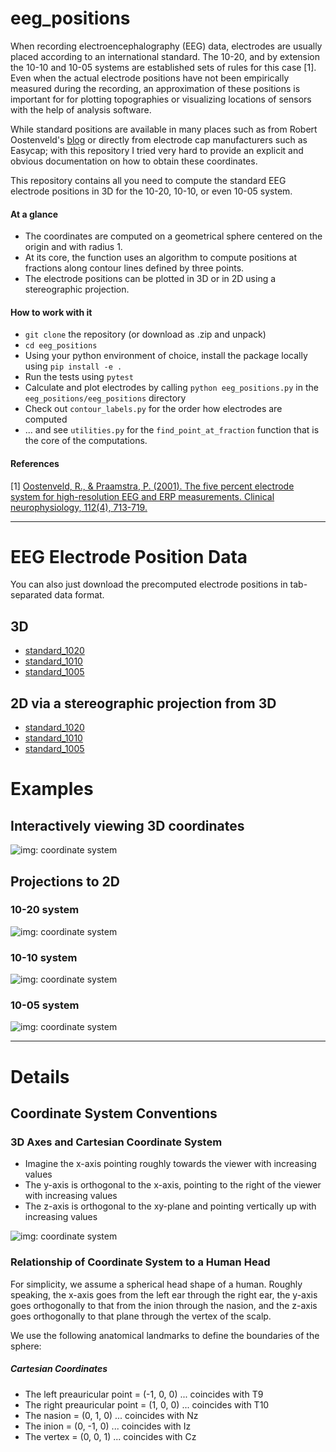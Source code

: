 # eeg_positions

When recording electroencephalography (EEG) data, electrodes are usually placed
according to an international standard. The 10-20, and by extension the 10-10
and 10-05 systems are established sets of rules for this case [1]. Even when
the actual electrode positions have not been empirically measured during the
recording, an approximation  of these positions is important for for plotting
topographies or visualizing locations of sensors with the help of analysis
software.

While standard positions are available in many places such as from Robert
Oostenveld's [blog](http://robertoostenveld.nl/electrode/) or directly from
electrode cap manufacturers such as Easycap; with this repository I tried very
hard to provide an explicit and obvious documentation on how to obtain these
coordinates.

This repository contains all you need to compute the standard EEG electrode
positions in 3D for the 10-20, 10-10, or even 10-05 system.

#### At a glance

- The coordinates are computed on a geometrical sphere centered on the origin and
  with radius 1.
- At its core, the function uses an algorithm to compute positions at fractions
  along contour lines defined by three points.
- The electrode positions can be plotted in 3D or in 2D using a stereographic
  projection.

#### How to work with it

- `git clone` the repository (or download as .zip and unpack)
- `cd eeg_positions`
- Using your python environment of choice, install the package locally using
  `pip install -e .`
- Run the tests using `pytest`
- Calculate and plot electrodes by calling `python eeg_positions.py` in the
  `eeg_positions/eeg_positions` directory
- Check out `contour_labels.py` for the order how electrodes are computed
- ... and see `utilities.py` for the `find_point_at_fraction` function that is
  the core of the computations.

#### References
[1] [Oostenveld, R., & Praamstra, P. (2001). The five percent electrode system for high-resolution EEG and ERP measurements. Clinical neurophysiology, 112(4), 713-719.](https://www.biosemi.com/publications/pdf/Oostenveld2001b.pdf)

-------------------------------------------------------------------------------
# EEG Electrode Position Data

You can also just download the precomputed electrode positions in tab-separated
data format.

## 3D
 - [standard_1020](eeg_positions/data/standard_1020.tsv)
 - [standard_1010](eeg_positions/data/standard_1010.tsv)
 - [standard_1005](eeg_positions/data/standard_1005.tsv)

## 2D via a stereographic projection from 3D
- [standard_1020](eeg_positions/data/standard_1020_2D.tsv)
- [standard_1010](eeg_positions/data/standard_1010_2D.tsv)
- [standard_1005](eeg_positions/data/standard_1005_2D.tsv)

# Examples

## Interactively viewing 3D coordinates
![img: coordinate system](./images/3d_view.png)

## Projections to 2D
### 10-20 system
![img: coordinate system](./images/1020.png)

### 10-10 system
![img: coordinate system](./images/1010.png)

### 10-05 system
![img: coordinate system](./images/1005.png)

-------------------------------------------------------------------------------
# Details

## Coordinate System Conventions

### 3D Axes and Cartesian Coordinate System
- Imagine the x-axis pointing roughly towards the viewer with increasing values
- The y-axis is orthogonal to the x-axis, pointing to the right of the viewer with increasing values
- The z-axis is orthogonal to the xy-plane and pointing vertically up with increasing values

![img: coordinate system](./images/coords_cartesian.png)

### Relationship of Coordinate System to a Human Head

For simplicity, we assume a spherical head shape of a human. Roughly speaking, the x-axis goes from the left ear through the right ear, the y-axis goes orthogonally to that from the inion through the nasion, and the z-axis goes orthogonally to that plane through the vertex of the scalp.

We use the following anatomical landmarks to define the boundaries of the sphere:

##### Cartesian Coordinates
- The left preauricular point = (-1, 0, 0) ... coincides with T9
- The right preauricular point = (1, 0, 0) ... coincides with T10
- The nasion = (0, 1, 0) ... coincides with Nz
- The inion = (0, -1, 0) ... coincides with Iz
- The vertex = (0, 0, 1) ... coincides with Cz
